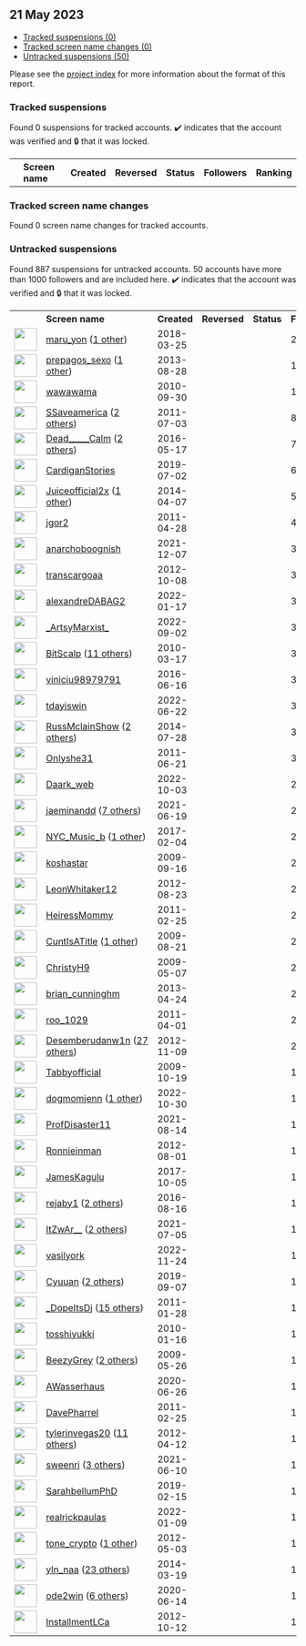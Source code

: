 ## 21 May 2023

* [Tracked suspensions (0)](#tracked-suspensions)
* [Tracked screen name changes (0)](#tracked-screen-name-changes)
* [Untracked suspensions (50)](#untracked-suspensions)

Please see the [project index](https://github.com/travisbrown/twitter-watch) for more information about the format of this report.

### Tracked suspensions

Found 0 suspensions for tracked accounts.
  ✔️ indicates that the account was verified and 🔒 that it was locked.

<table>
    <tr>
        <th></th>
        <th align="left">Screen name</th>
        <th align="left">Created</th>
        <th align="left">Reversed</th>
        <th align="left">Status</th>
        <th align="left">Followers</th>
        <th align="left">Ranking</th></tr>
    </tr></table>

### Tracked screen name changes

Found 0 screen name changes for tracked accounts.

### Untracked suspensions

Found 887 suspensions for untracked accounts.
50 accounts have more than 1000 followers and are included here.
  ✔️ indicates that the account was verified and 🔒 that it was locked.

<table>
    <tr>
        <th></th>
        <th align="left">Screen name</th>
        <th align="left">Created</th>
        <th align="left">Reversed</th>
        <th align="left">Status</th>
        <th align="left">Followers</th>
    </tr>
        <tr>
            <td><a href="https://twitter.com/intent/user?user_id=977833879871434752">
                <img src="https://pbs.twimg.com/profile_images/1100059749372940288/6LnbeX0m_normal.png" width="40px" height="40px" align="center"/></a>
            </td>
            <td>
                <a href="https://twitter.com/maru_yon">maru_yon</a>&nbsp;(<a href="https://api.memory.lol/v1/tw/id/977833879871434752">1 other</a>)&nbsp;</td>
            <td>2018-03-25</td>
            <td></td>
            <td align="center"></td>
            <td>28550</td>
        </tr>
        <tr>
            <td><a href="https://twitter.com/intent/user?user_id=1708198525">
                <img src="https://pbs.twimg.com/profile_images/1326645835673776133/iIjAEtOy_normal.jpg" width="40px" height="40px" align="center"/></a>
            </td>
            <td>
                <a href="https://twitter.com/prepagos_sexo">prepagos_sexo</a>&nbsp;(<a href="https://api.memory.lol/v1/tw/id/1708198525">1 other</a>)&nbsp;</td>
            <td>2013-08-28</td>
            <td></td>
            <td align="center"></td>
            <td>18984</td>
        </tr>
        <tr>
            <td><a href="https://twitter.com/intent/user?user_id=196890999">
                <img src="https://pbs.twimg.com/profile_images/1553627309571452928/KD0q323i_normal.jpg" width="40px" height="40px" align="center"/></a>
            </td>
            <td>
                <a href="https://twitter.com/wawawama">wawawama</a></td>
            <td>2010-09-30</td>
            <td></td>
            <td align="center"></td>
            <td>13493</td>
        </tr>
        <tr>
            <td><a href="https://twitter.com/intent/user?user_id=328683260">
                <img src="https://pbs.twimg.com/profile_images/1597334491458043911/2YCm6WdR_normal.jpg" width="40px" height="40px" align="center"/></a>
            </td>
            <td>
                <a href="https://twitter.com/SSaveamerica">SSaveamerica</a>&nbsp;(<a href="https://api.memory.lol/v1/tw/id/328683260">2 others</a>)&nbsp;</td>
            <td>2011-07-03</td>
            <td></td>
            <td align="center"></td>
            <td>8421</td>
        </tr>
        <tr>
            <td><a href="https://twitter.com/intent/user?user_id=732514927605338112">
                <img src="https://pbs.twimg.com/profile_images/1523967192311734272/nUZL0WOw_normal.jpg" width="40px" height="40px" align="center"/></a>
            </td>
            <td>
                <a href="https://twitter.com/Dead_____Calm">Dead_____Calm</a>&nbsp;(<a href="https://api.memory.lol/v1/tw/id/732514927605338112">2 others</a>)&nbsp;</td>
            <td>2016-05-17</td>
            <td></td>
            <td align="center"></td>
            <td>7162</td>
        </tr>
        <tr>
            <td><a href="https://twitter.com/intent/user?user_id=1146137559241822208">
                <img src="https://pbs.twimg.com/profile_images/1535870250243084288/2-w0oS9A_normal.jpg" width="40px" height="40px" align="center"/></a>
            </td>
            <td>
                <a href="https://twitter.com/CardiganStories">CardiganStories</a></td>
            <td>2019-07-02</td>
            <td></td>
            <td align="center"></td>
            <td>6850</td>
        </tr>
        <tr>
            <td><a href="https://twitter.com/intent/user?user_id=2431393418">
                <img src="https://pbs.twimg.com/profile_images/1598921360679501824/rcG6LHIg_normal.jpg" width="40px" height="40px" align="center"/></a>
            </td>
            <td>
                <a href="https://twitter.com/Juiceofficial2x">Juiceofficial2x</a>&nbsp;(<a href="https://api.memory.lol/v1/tw/id/2431393418">1 other</a>)&nbsp;</td>
            <td>2014-04-07</td>
            <td></td>
            <td align="center"></td>
            <td>5575</td>
        </tr>
        <tr>
            <td><a href="https://twitter.com/intent/user?user_id=289343931">
                <img src="https://pbs.twimg.com/profile_images/1595440233369174016/9-dqXGiX_normal.jpg" width="40px" height="40px" align="center"/></a>
            </td>
            <td>
                <a href="https://twitter.com/jgor2">jgor2</a></td>
            <td>2011-04-28</td>
            <td></td>
            <td align="center"></td>
            <td>4468</td>
        </tr>
        <tr>
            <td><a href="https://twitter.com/intent/user?user_id=1468058967712489472">
                <img src="https://pbs.twimg.com/profile_images/1598384050166583296/0fuYL289_normal.jpg" width="40px" height="40px" align="center"/></a>
            </td>
            <td>
                <a href="https://twitter.com/anarchoboognish">anarchoboognish</a></td>
            <td>2021-12-07</td>
            <td></td>
            <td align="center"></td>
            <td>3857</td>
        </tr>
        <tr>
            <td><a href="https://twitter.com/intent/user?user_id=867299472">
                <img src="https://pbs.twimg.com/profile_images/1277035920659750912/LROOw15k_normal.jpg" width="40px" height="40px" align="center"/></a>
            </td>
            <td>
                <a href="https://twitter.com/transcargoaa">transcargoaa</a></td>
            <td>2012-10-08</td>
            <td></td>
            <td align="center"></td>
            <td>3789</td>
        </tr>
        <tr>
            <td><a href="https://twitter.com/intent/user?user_id=1483069432037617669">
                <img src="https://pbs.twimg.com/profile_images/1554394304457703424/BKjrSnbi_normal.jpg" width="40px" height="40px" align="center"/></a>
            </td>
            <td>
                <a href="https://twitter.com/alexandreDABAG2">alexandreDABAG2</a></td>
            <td>2022-01-17</td>
            <td></td>
            <td align="center"></td>
            <td>3721</td>
        </tr>
        <tr>
            <td><a href="https://twitter.com/intent/user?user_id=1565813248431165443">
                <img src="https://pbs.twimg.com/profile_images/1579262589514747904/erF6I8YQ_normal.jpg" width="40px" height="40px" align="center"/></a>
            </td>
            <td>
                <a href="https://twitter.com/_ArtsyMarxist_">_ArtsyMarxist_</a></td>
            <td>2022-09-02</td>
            <td></td>
            <td align="center"></td>
            <td>3651</td>
        </tr>
        <tr>
            <td><a href="https://twitter.com/intent/user?user_id=123826145">
                <img src="https://pbs.twimg.com/profile_images/1571273836569542657/JzUTJ886_normal.jpg" width="40px" height="40px" align="center"/></a>
            </td>
            <td>
                <a href="https://twitter.com/BitScalp">BitScalp</a>&nbsp;(<a href="https://api.memory.lol/v1/tw/id/123826145">11 others</a>)&nbsp;</td>
            <td>2010-03-17</td>
            <td></td>
            <td align="center"></td>
            <td>3505</td>
        </tr>
        <tr>
            <td><a href="https://twitter.com/intent/user?user_id=743232113906958337">
                <img src="https://pbs.twimg.com/profile_images/1587959368942764032/XK2S_TGF_normal.jpg" width="40px" height="40px" align="center"/></a>
            </td>
            <td>
                <a href="https://twitter.com/viniciu98979791">viniciu98979791</a></td>
            <td>2016-06-16</td>
            <td></td>
            <td align="center"></td>
            <td>3473</td>
        </tr>
        <tr>
            <td><a href="https://twitter.com/intent/user?user_id=1539403567253323776">
                <img src="https://pbs.twimg.com/profile_images/1598693898129661955/DbPb74ta_normal.jpg" width="40px" height="40px" align="center"/></a>
            </td>
            <td>
                <a href="https://twitter.com/tdayiswin">tdayiswin</a></td>
            <td>2022-06-22</td>
            <td></td>
            <td align="center"></td>
            <td>3407</td>
        </tr>
        <tr>
            <td><a href="https://twitter.com/intent/user?user_id=2688531524">
                <img src="https://pbs.twimg.com/profile_images/893795111552692224/i8hXKrfq_normal.jpg" width="40px" height="40px" align="center"/></a>
            </td>
            <td>
                <a href="https://twitter.com/RussMclainShow">RussMclainShow</a>&nbsp;(<a href="https://api.memory.lol/v1/tw/id/2688531524">2 others</a>)&nbsp;</td>
            <td>2014-07-28</td>
            <td></td>
            <td align="center"></td>
            <td>3328</td>
        </tr>
        <tr>
            <td><a href="https://twitter.com/intent/user?user_id=321468799">
                <img src="https://pbs.twimg.com/profile_images/1589286517138243587/xb6j20DE_normal.jpg" width="40px" height="40px" align="center"/></a>
            </td>
            <td>
                <a href="https://twitter.com/Onlyshe31">Onlyshe31</a></td>
            <td>2011-06-21</td>
            <td></td>
            <td align="center"></td>
            <td>3172</td>
        </tr>
        <tr>
            <td><a href="https://twitter.com/intent/user?user_id=1576950333167001601">
                <img src="https://pbs.twimg.com/profile_images/1596903485320077313/CmJtJS_G_normal.jpg" width="40px" height="40px" align="center"/></a>
            </td>
            <td>
                <a href="https://twitter.com/Daark_web">Daark_web</a></td>
            <td>2022-10-03</td>
            <td></td>
            <td align="center"></td>
            <td>2971</td>
        </tr>
        <tr>
            <td><a href="https://twitter.com/intent/user?user_id=1406157209164161032">
                <img src="https://pbs.twimg.com/profile_images/1596637153928568833/NPyOBTP6_normal.png" width="40px" height="40px" align="center"/></a>
            </td>
            <td>
                <a href="https://twitter.com/jaeminandd">jaeminandd</a>&nbsp;(<a href="https://api.memory.lol/v1/tw/id/1406157209164161032">7 others</a>)&nbsp;</td>
            <td>2021-06-19</td>
            <td></td>
            <td align="center"></td>
            <td>2963</td>
        </tr>
        <tr>
            <td><a href="https://twitter.com/intent/user?user_id=828026295200186369">
                <img src="https://pbs.twimg.com/profile_images/1263264548007694342/7pfUTmAx_normal.jpg" width="40px" height="40px" align="center"/></a>
            </td>
            <td>
                <a href="https://twitter.com/NYC_Music_b">NYC_Music_b</a>&nbsp;(<a href="https://api.memory.lol/v1/tw/id/828026295200186369">1 other</a>)&nbsp;</td>
            <td>2017-02-04</td>
            <td></td>
            <td align="center"></td>
            <td>2725</td>
        </tr>
        <tr>
            <td><a href="https://twitter.com/intent/user?user_id=74655032">
                <img src="https://pbs.twimg.com/profile_images/1224469119791247362/aaJ2Hr8S_normal.jpg" width="40px" height="40px" align="center"/></a>
            </td>
            <td>
                <a href="https://twitter.com/koshastar">koshastar</a></td>
            <td>2009-09-16</td>
            <td></td>
            <td align="center"></td>
            <td>2663</td>
        </tr>
        <tr>
            <td><a href="https://twitter.com/intent/user?user_id=775039370">
                <img src="https://pbs.twimg.com/profile_images/2533497364/aa_normal.jpg" width="40px" height="40px" align="center"/></a>
            </td>
            <td>
                <a href="https://twitter.com/LeonWhitaker12">LeonWhitaker12</a></td>
            <td>2012-08-23</td>
            <td></td>
            <td align="center"></td>
            <td>2636</td>
        </tr>
        <tr>
            <td><a href="https://twitter.com/intent/user?user_id=257492276">
                <img src="https://pbs.twimg.com/profile_images/1596124515838435329/JuNx4V-2_normal.jpg" width="40px" height="40px" align="center"/></a>
            </td>
            <td>
                <a href="https://twitter.com/HeiressMommy">HeiressMommy</a></td>
            <td>2011-02-25</td>
            <td></td>
            <td align="center"></td>
            <td>2460</td>
        </tr>
        <tr>
            <td><a href="https://twitter.com/intent/user?user_id=67707142">
                <img src="https://pbs.twimg.com/profile_images/1354674361379205120/jvT0sJxP_normal.jpg" width="40px" height="40px" align="center"/></a>
            </td>
            <td>
                <a href="https://twitter.com/CuntIsATitle">CuntIsATitle</a>&nbsp;(<a href="https://api.memory.lol/v1/tw/id/67707142">1 other</a>)&nbsp;</td>
            <td>2009-08-21</td>
            <td></td>
            <td align="center"></td>
            <td>2324</td>
        </tr>
        <tr>
            <td><a href="https://twitter.com/intent/user?user_id=38502049">
                <img src="https://pbs.twimg.com/profile_images/1561075901185531906/Nqgmees5_normal.jpg" width="40px" height="40px" align="center"/></a>
            </td>
            <td>
                <a href="https://twitter.com/ChristyH9">ChristyH9</a></td>
            <td>2009-05-07</td>
            <td></td>
            <td align="center"></td>
            <td>2175</td>
        </tr>
        <tr>
            <td><a href="https://twitter.com/intent/user?user_id=1376951947">
                <img src="https://pbs.twimg.com/profile_images/1473683034302001156/2Y-emWg8_normal.jpg" width="40px" height="40px" align="center"/></a>
            </td>
            <td>
                <a href="https://twitter.com/brian_cunninghm">brian_cunninghm</a></td>
            <td>2013-04-24</td>
            <td></td>
            <td align="center"></td>
            <td>2107</td>
        </tr>
        <tr>
            <td><a href="https://twitter.com/intent/user?user_id=275579616">
                <img src="https://pbs.twimg.com/profile_images/1354118740737028096/QOVPZXQL_normal.jpg" width="40px" height="40px" align="center"/></a>
            </td>
            <td>
                <a href="https://twitter.com/roo_1029">roo_1029</a></td>
            <td>2011-04-01</td>
            <td></td>
            <td align="center"></td>
            <td>2095</td>
        </tr>
        <tr>
            <td><a href="https://twitter.com/intent/user?user_id=935891497">
                <img src="https://pbs.twimg.com/profile_images/1598330755754897408/oeq_C6SY_normal.jpg" width="40px" height="40px" align="center"/></a>
            </td>
            <td>
                <a href="https://twitter.com/Desemberudanw1n">Desemberudanw1n</a>&nbsp;(<a href="https://api.memory.lol/v1/tw/id/935891497">27 others</a>)&nbsp;</td>
            <td>2012-11-09</td>
            <td></td>
            <td align="center"></td>
            <td>2064</td>
        </tr>
        <tr>
            <td><a href="https://twitter.com/intent/user?user_id=83628597">
                <img src="https://pbs.twimg.com/profile_images/831536620574801920/EF5nOHVJ_normal.jpg" width="40px" height="40px" align="center"/></a>
            </td>
            <td>
                <a href="https://twitter.com/Tabbyofficial">Tabbyofficial</a></td>
            <td>2009-10-19</td>
            <td></td>
            <td align="center"></td>
            <td>1997</td>
        </tr>
        <tr>
            <td><a href="https://twitter.com/intent/user?user_id=1586777618808209408">
                <img src="https://pbs.twimg.com/profile_images/1593907421038014464/So0fvgZ7_normal.jpg" width="40px" height="40px" align="center"/></a>
            </td>
            <td>
                <a href="https://twitter.com/dogmomjenn">dogmomjenn</a>&nbsp;(<a href="https://api.memory.lol/v1/tw/id/1586777618808209408">1 other</a>)&nbsp;</td>
            <td>2022-10-30</td>
            <td></td>
            <td align="center"></td>
            <td>1862</td>
        </tr>
        <tr>
            <td><a href="https://twitter.com/intent/user?user_id=1426665658369064964">
                <img src="https://pbs.twimg.com/profile_images/1518726439268499456/o1cZWfoy_normal.jpg" width="40px" height="40px" align="center"/></a>
            </td>
            <td>
                <a href="https://twitter.com/ProfDisaster11">ProfDisaster11</a></td>
            <td>2021-08-14</td>
            <td></td>
            <td align="center"></td>
            <td>1658</td>
        </tr>
        <tr>
            <td><a href="https://twitter.com/intent/user?user_id=731079102">
                <img src="https://pbs.twimg.com/profile_images/1334927207962210304/l_OoqFgh_normal.jpg" width="40px" height="40px" align="center"/></a>
            </td>
            <td>
                <a href="https://twitter.com/Ronnieinman">Ronnieinman</a></td>
            <td>2012-08-01</td>
            <td></td>
            <td align="center"></td>
            <td>1614</td>
        </tr>
        <tr>
            <td><a href="https://twitter.com/intent/user?user_id=915875396113059840">
                <img src="https://pbs.twimg.com/profile_images/1416805061439729669/imhyDZP8_normal.jpg" width="40px" height="40px" align="center"/></a>
            </td>
            <td>
                <a href="https://twitter.com/JamesKagulu">JamesKagulu</a></td>
            <td>2017-10-05</td>
            <td></td>
            <td align="center"></td>
            <td>1502</td>
        </tr>
        <tr>
            <td><a href="https://twitter.com/intent/user?user_id=765522608494444544">
                <img src="https://pbs.twimg.com/profile_images/1363572032747765760/dISpNrl7_normal.jpg" width="40px" height="40px" align="center"/></a>
            </td>
            <td>
                <a href="https://twitter.com/rejaby1">rejaby1</a>&nbsp;(<a href="https://api.memory.lol/v1/tw/id/765522608494444544">2 others</a>)&nbsp;</td>
            <td>2016-08-16</td>
            <td></td>
            <td align="center"></td>
            <td>1491</td>
        </tr>
        <tr>
            <td><a href="https://twitter.com/intent/user?user_id=1412109186075332612">
                <img src="https://pbs.twimg.com/profile_images/1566319232240975878/APjQRM8v_normal.jpg" width="40px" height="40px" align="center"/></a>
            </td>
            <td>
                <a href="https://twitter.com/ItZwAr__">ItZwAr__</a>&nbsp;(<a href="https://api.memory.lol/v1/tw/id/1412109186075332612">2 others</a>)&nbsp;</td>
            <td>2021-07-05</td>
            <td></td>
            <td align="center"></td>
            <td>1478</td>
        </tr>
        <tr>
            <td><a href="https://twitter.com/intent/user?user_id=1595764512250011648">
                <img src="https://pbs.twimg.com/profile_images/1597597565779836929/g89a-sKx_normal.jpg" width="40px" height="40px" align="center"/></a>
            </td>
            <td>
                <a href="https://twitter.com/vasilyork">vasilyork</a></td>
            <td>2022-11-24</td>
            <td></td>
            <td align="center"></td>
            <td>1471</td>
        </tr>
        <tr>
            <td><a href="https://twitter.com/intent/user?user_id=1170221031774011392">
                <img src="https://pbs.twimg.com/profile_images/1595664424886763520/PdviP19y_normal.jpg" width="40px" height="40px" align="center"/></a>
            </td>
            <td>
                <a href="https://twitter.com/Cyuuan">Cyuuan</a>&nbsp;(<a href="https://api.memory.lol/v1/tw/id/1170221031774011392">2 others</a>)&nbsp;</td>
            <td>2019-09-07</td>
            <td></td>
            <td align="center"></td>
            <td>1464</td>
        </tr>
        <tr>
            <td><a href="https://twitter.com/intent/user?user_id=243880257">
                <img src="https://pbs.twimg.com/profile_images/835485304215715840/MSyiRrYm_normal.jpg" width="40px" height="40px" align="center"/></a>
            </td>
            <td>
                <a href="https://twitter.com/_DopeItsDj">_DopeItsDj</a>&nbsp;(<a href="https://api.memory.lol/v1/tw/id/243880257">15 others</a>)&nbsp;</td>
            <td>2011-01-28</td>
            <td></td>
            <td align="center"></td>
            <td>1436</td>
        </tr>
        <tr>
            <td><a href="https://twitter.com/intent/user?user_id=105423650">
                <img src="https://pbs.twimg.com/profile_images/1598032245453119488/z6ZuyIN6_normal.jpg" width="40px" height="40px" align="center"/></a>
            </td>
            <td>
                <a href="https://twitter.com/tosshiyukki">tosshiyukki</a></td>
            <td>2010-01-16</td>
            <td></td>
            <td align="center"></td>
            <td>1431</td>
        </tr>
        <tr>
            <td><a href="https://twitter.com/intent/user?user_id=42722964">
                <img src="https://pbs.twimg.com/profile_images/1501986059223240708/h_0C9dj__normal.jpg" width="40px" height="40px" align="center"/></a>
            </td>
            <td>
                <a href="https://twitter.com/BeezyGrey">BeezyGrey</a>&nbsp;(<a href="https://api.memory.lol/v1/tw/id/42722964">2 others</a>)&nbsp;</td>
            <td>2009-05-26</td>
            <td></td>
            <td align="center"></td>
            <td>1426</td>
        </tr>
        <tr>
            <td><a href="https://twitter.com/intent/user?user_id=1276451655026966528">
                <img src="https://pbs.twimg.com/profile_images/1547111334747193344/wZ0x0CeH_normal.jpg" width="40px" height="40px" align="center"/></a>
            </td>
            <td>
                <a href="https://twitter.com/AWasserhaus">AWasserhaus</a></td>
            <td>2020-06-26</td>
            <td></td>
            <td align="center"></td>
            <td>1365</td>
        </tr>
        <tr>
            <td><a href="https://twitter.com/intent/user?user_id=257244522">
                <img src="https://pbs.twimg.com/profile_images/895090217371271169/fVc2GGc6_normal.jpg" width="40px" height="40px" align="center"/></a>
            </td>
            <td>
                <a href="https://twitter.com/DavePharrel">DavePharrel</a></td>
            <td>2011-02-25</td>
            <td></td>
            <td align="center"></td>
            <td>1270</td>
        </tr>
        <tr>
            <td><a href="https://twitter.com/intent/user?user_id=551567950">
                <img src="https://pbs.twimg.com/profile_images/1538923407756210177/H0IIHaui_normal.jpg" width="40px" height="40px" align="center"/></a>
            </td>
            <td>
                <a href="https://twitter.com/tylerinvegas20">tylerinvegas20</a>&nbsp;(<a href="https://api.memory.lol/v1/tw/id/551567950">11 others</a>)&nbsp;</td>
            <td>2012-04-12</td>
            <td></td>
            <td align="center"></td>
            <td>1219</td>
        </tr>
        <tr>
            <td><a href="https://twitter.com/intent/user?user_id=1402977829973762055">
                <img src="https://pbs.twimg.com/profile_images/1594718542519472129/UePmA4Pj_normal.jpg" width="40px" height="40px" align="center"/></a>
            </td>
            <td>
                <a href="https://twitter.com/sweenri">sweenri</a>&nbsp;(<a href="https://api.memory.lol/v1/tw/id/1402977829973762055">3 others</a>)&nbsp;</td>
            <td>2021-06-10</td>
            <td></td>
            <td align="center"></td>
            <td>1146</td>
        </tr>
        <tr>
            <td><a href="https://twitter.com/intent/user?user_id=1096241577683369986">
                <img src="https://pbs.twimg.com/profile_images/1506717684972462082/k1P_fONN_normal.jpg" width="40px" height="40px" align="center"/></a>
            </td>
            <td>
                <a href="https://twitter.com/SarahbellumPhD">SarahbellumPhD</a></td>
            <td>2019-02-15</td>
            <td></td>
            <td align="center"></td>
            <td>1111</td>
        </tr>
        <tr>
            <td><a href="https://twitter.com/intent/user?user_id=1480313264974307328">
                <img src="https://pbs.twimg.com/profile_images/1589657513284214786/ac0IQ9dN_normal.jpg" width="40px" height="40px" align="center"/></a>
            </td>
            <td>
                <a href="https://twitter.com/realrickpaulas">realrickpaulas</a></td>
            <td>2022-01-09</td>
            <td></td>
            <td align="center"></td>
            <td>1071</td>
        </tr>
        <tr>
            <td><a href="https://twitter.com/intent/user?user_id=570074997">
                <img src="https://pbs.twimg.com/profile_images/968100447109120001/4Mt3Svn-_normal.jpg" width="40px" height="40px" align="center"/></a>
            </td>
            <td>
                <a href="https://twitter.com/tone_crypto">tone_crypto</a>&nbsp;(<a href="https://api.memory.lol/v1/tw/id/570074997">1 other</a>)&nbsp;</td>
            <td>2012-05-03</td>
            <td></td>
            <td align="center"></td>
            <td>1066</td>
        </tr>
        <tr>
            <td><a href="https://twitter.com/intent/user?user_id=2423589730">
                <img src="https://pbs.twimg.com/profile_images/1580040552984510464/IABuhz7P_normal.jpg" width="40px" height="40px" align="center"/></a>
            </td>
            <td>
                <a href="https://twitter.com/yln_naa">yln_naa</a>&nbsp;(<a href="https://api.memory.lol/v1/tw/id/2423589730">23 others</a>)&nbsp;</td>
            <td>2014-03-19</td>
            <td></td>
            <td align="center"></td>
            <td>1063</td>
        </tr>
        <tr>
            <td><a href="https://twitter.com/intent/user?user_id=1272080307907264521">
                <img src="https://pbs.twimg.com/profile_images/1564487381390016514/oLNoB8-2_normal.jpg" width="40px" height="40px" align="center"/></a>
            </td>
            <td>
                <a href="https://twitter.com/ode2win">ode2win</a>&nbsp;(<a href="https://api.memory.lol/v1/tw/id/1272080307907264521">6 others</a>)&nbsp;</td>
            <td>2020-06-14</td>
            <td></td>
            <td align="center"></td>
            <td>1051</td>
        </tr>
        <tr>
            <td><a href="https://twitter.com/intent/user?user_id=875229703">
                <img src="https://pbs.twimg.com/profile_images/1181870950649741315/gNpsMKly_normal.jpg" width="40px" height="40px" align="center"/></a>
            </td>
            <td>
                <a href="https://twitter.com/InstallmentLCa">InstallmentLCa</a></td>
            <td>2012-10-12</td>
            <td></td>
            <td align="center"></td>
            <td>1015</td>
        </tr></table>
